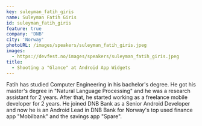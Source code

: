 ```yaml
---
key: suleyman_fatih_giris
name: Suleyman Fatih Giris
id: suleyman_fatih_giris
feature: true
company: 'DNB'
city: 'Norway'
photoURL: /images/speakers/suleyman_fatih_giris.jpeg
images:
  - https://devfest.no/images/speakers/suleyman_fatih_giris.jpeg
title: 
  - Shooting a "Glance" at Android App Widgets
---
```


Fatih has studied Computer Engineering in his bachelor's degree. He got his master's degree in "Natural Language Processing" and he was a research assistant for 2 years. After that, he started working as a freelance mobile developer for 2 years. He joined DNB Bank as a Senior Android Developer and now he is an Android Lead in DNB Bank for Norway's top used finance app "Mobilbank" and the savings app "Spare".